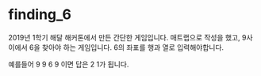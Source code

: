 # finding_6

2019년 1학기 해달 해커톤에서 만든 간단한 게임입니다.
매트랩으로 작성을 했고, 9사이에서 6을 찾아야 하는 게임입니다.
6의 좌표를 행과 열로 입력해야합니다.

예를들어
9 9
6 9
이면 답은 2 1가 됩니다.

